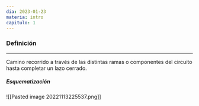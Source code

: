 ```yaml
---
dia: 2023-01-23
materia: intro
capitulo: 1
---
```

### Definición
---
Camino recorrido a través de las distintas ramas o componentes del circuito hasta completar un lazo cerrado.

##### Esquematización

![[Pasted image 20221113225537.png]]
